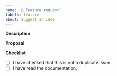 ```yaml
---
name: '🚀 Feature request'
labels: feature
about: Suggest an idea
---
```


**Description**

<!-- *(Brief description of the feature)* -->

**Proposal**

<!-- *(Outline how you plan to implement this feature if you have one)* -->

**Checklist**

- [ ] I have checked that this is not a duplicate issue.
- [ ] I have read the documentation.
